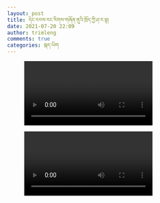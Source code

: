 ```yaml
---
layout: post
title: དེང་རབས་རང་རིགས་གཞོན་ནུའི་ཁྲོད་ཀྱི་ཤ་ར་བྷ།
date: 2021-07-20 22:09
author: trimleng
comments: true
categories: སྐད་ཡིག
---
```

<!-- wp:columns -->
<div class="wp-block-columns has-2-columns"><!-- wp:column -->
<div class="wp-block-column"><!-- wp:video {"id":3859} -->
<figure class="wp-block-video"><video controls src="http://trimleng.org/wp-content/uploads/2021/07/video1.mp4"></video></figure>
<!-- /wp:video --></div>
<!-- /wp:column -->

<!-- wp:column -->
<div class="wp-block-column"><!-- wp:video {"id":3860} -->
<figure class="wp-block-video"><video controls src="http://trimleng.org/wp-content/uploads/2021/07/1623983303904.mp4"></video></figure>
<!-- /wp:video --></div>
<!-- /wp:column --></div>
<!-- /wp:columns -->
